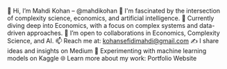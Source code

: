 👋 Hi, I’m Mahdi Kohan – @mahdikohan
👀 I'm fascinated by the intersection of complexity science, economics, and artificial intelligence.
🌱 Currently diving deep into Economics, with a focus on complex systems and data-driven approaches.
🤝 I’m open to collaborations in Economics, Complexity Science, and AI.
📫 Reach me at: kohansefidimahdi@gmail.com
✍️ I share ideas and insights on Medium
🧠 Experimenting with machine learning models on Kaggle
🌐 Learn more about my work: Portfolio Website


<!---
mahdikohan/mahdikohan is a ✨ special ✨ repository because its `README.md` (this file) appears on your GitHub profile.
You can click the Preview link to take a look at your changes.
--->

